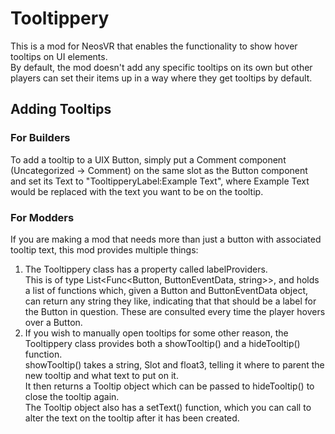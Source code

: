 # Tooltippery

This is a mod for NeosVR that enables the functionality to show hover tooltips on UI elements.  
By default, the mod doesn't add any specific tooltips on its own but other players can set their items up in a way where they get tooltips by default.

## Adding Tooltips

### For Builders

To add a tooltip to a UIX Button, simply put a Comment component (Uncategorized -> Comment) on the same slot as the Button component and set its Text to "TooltipperyLabel:Example Text", where Example Text would be replaced with the text you want to be on the tooltip.

### For Modders

If you are making a mod that needs more than just a button with associated tooltip text, this mod provides multiple things:  
1. The Tooltippery class has a property called labelProviders.  
This is of type List<Func<Button, ButtonEventData, string>>, and holds a list of functions which, given a Button and ButtonEventData object, can return any string they like, indicating that that should be a label for the Button in question. These are consulted every time the player hovers over a Button.
2. If you wish to manually open tooltips for some other reason, the Tooltippery class provides both a showTooltip() and a hideTooltip() function.  
showTooltip()  takes a string, Slot and float3, telling it where to parent the new tooltip and what text to put on it.  
It then returns a Tooltip object which can be passed to hideTooltip() to close the tooltip again.  
The Tooltip object also has a setText() function, which you can call to alter the text on the tooltip after it has been created.
